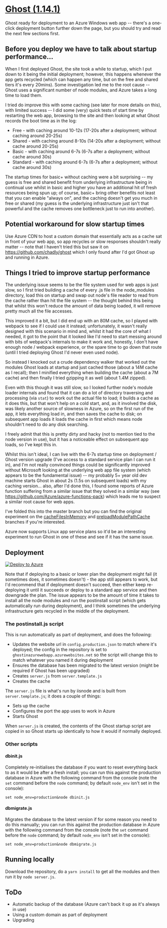 # [Ghost (1.14.1)](https://github.com/TryGhost/Ghost)

Ghost ready for deployment to an Azure Windows web app -- there's a one-click deployment button further down the page, but you should try and read the next few sections first.

## Before you deploy we have to talk about startup performance...

When I first deployed Ghost, the site took a while to startup, which I put down to it being the initial deployment; however, this happens whenever the app gets recycled (which can happen any time, but on the free and shared tiers it's every 20mins). Some investigation led me to the root cause -- Ghost uses a significant number of node modules, and Azure takes a long time to load them.

I tried do improve this with some caching (see later for more details on this), with limited success -- I did some (very) quick tests of start time by restarting the web app, browsing to the site and then looking at what Ghost records the boot time as in the log:

* Free - with caching around 10-12s (17-20s after a deployment; without caching around 20-25s)
* Shared - with caching around 8-10s (14-20s after a deployment; without cache around 20-25s)
* Basic - with caching around 6-7s (6-7s after a deployment; without cache around 30s)
* Standard - with caching around 6-7s (6-7s after a deployment; without cache around 30s)

The startup times for basic+ without caching were a bit surprising -- my guess is free and shared benefit from underlying infrastructure being in continual use whilst in basic and higher you have an additional hit of fresh resources being spun up; of course, basic+ bring other benefits not least that you can enable "always on", and the caching doesn't get you much in free or shared (my guess is the underlying infrastructure just isn't that powerful and the cache removes one bottleneck just to run into another).

## Potential workaround for slow startup times

Use Azure CDN to host a custom domain that essentially acts as a cache sat in front of your web app, so app recycles or slow responses shouldn't really matter -- note that I haven't tried this but saw it on <https://github.com/chadly/ghost> which I only found after I'd got Ghost up and running in Azure.

## Things I tried to improve startup performance

The underlying issue seems to be the file system used for web apps is just slow, so I first tried building a cache of every .js file in the node_modules directory, load this on startup and swap out node's file reader to read from the cache rather than hit the file system -- the thought behind this being that whilst this won't reduce the amount of data being loaded, it will remove pretty much all the file accesses.

This improved it a bit, but I did end up with an 80M cache, so I played with webpack to see if I could use it instead; unfortunately, it wasn't really designed with this scenario in mind and, whilst it had the core of what I needed, it got to the point that it looked like I'd need to start messing around with bits of webpack's internals to make it work and, honestly, I don't have enough node / webpack experience, or the spare time to go down that route (until I tried deploying Ghost I'd never even used node).

So instead I knocked out a crude dependency walker that worked out the modules Ghost loads at startup and just cached those (about a 14M cache as I recall); then I minified everything when building the cache (about a 7M cache) and then finally I tried gzipping it as well (about 1.4M zipped).

Even with this though it was still slow, so I looked further node's module loader internals and found that it can do a lot of directory traversing and processing (via `stat`) to work out the actual file to load; it builds a cache as it does this, but that won't help on a cold start, and, as it involved the disk, was likely another source of slowness in Azure, so on the first run of the app, it lets everything load in, and then saves the cache to disk; on subsequent app loads it loads the cache in first which means node shouldn't need to do any disk searching.

I freely admit that this is pretty dirty and hacky (not to mention tied to the node version in use), but it has a noticeable effect on subsequent app loads, so I've kept this in.

Whilst this isn't ideal, I can live with the 6-7s startup time on deployment / Ghost version upgrade (I've access to a standard service plan I can run it in), and I'm not really convinced things could be significantly improved without Microsoft looking at the underlying web app file system (which appears to be the fundamental issue) -- my probably 5+ year old dev machine starts Ghost in about 2s (1.5s on subsequent loads) with my caching version... also, after I'd done this, I found some reports of Azure function suffering from a similar issue that they solved in a similar way (see <https://github.com/Azure/azure-functions-pack>) which leads me to suspect a similar root cause for web apps.

I've folded this into the master branch but you can find the original experiment on the [cacheFilesInMemory](https://github.com/gazooka/GhostInAzureWebApp/tree/cacheFilesInMemory) and [preloadModulePathCache](https://github.com/gazooka/GhostInAzureWebApp/tree/preloadModulePathCache) branches if you're interested.

Azure now supports Linux app service plans so it'd be an interesting experiment to run Ghost in one of these and see if it has the same issue.

## Deployment

[![Deploy to Azure](http://azuredeploy.net/deploybutton.png)](https://azuredeploy.net/)

Note that if deploying to a basic or lower plan the deployment might fail (it sometimes does, it sometimes doesn't) - the app still appears to work, but I'd recommend that if deployment doesn't succeed, then either keep re-deploying it until it succeeds or deploy to a standard app service and then downgrade the plan. The issue appears to be the amount of time it takes to install all the node modules and run the postinstall script (which gets automatically run during deployment), and I think sometimes the underlying infrastructure gets recycled in the middle of the deployment.

### The postinstall.js script

This is run automatically as part of deployment, and does the following:

* Updates the website url in `config.production.json` to match where it's deployed; the config in the repository is set to `ghostinazurewebapp.azurewebsites.net` so the script will change this to match whatever you named it during deployment
* Ensures the database has been migrated to the latest version (might be required if Ghost has been upgraded)
* Creates `server.js` from `server.template.js`
* Creates the cache

The `server.js` file is what's run by iisnode and is built from `server.template.js`; it does a couple of things:

* Sets up the cache
* Configures the port the app uses to work in Azure
* Starts Ghost

When `server.js` is created, the contents of the Ghost startup script are copied in so Ghost starts up identically to how it would if normally deployed.

### Other scripts

#### dbinit.js

Completely re-initialises the database if you want to reset everything back to as it would be after a fresh install; you can run this against the production database in Azure with the following command from the console (note the `set` command before the `node` command; by default `node_env` isn't set in the console):

```set node_env=production&node dbinit.js```

#### dbmigrate.js

Migrates the database to the latest version if for some reason you need to do this manually; you can run this against the production database in Azure with the following command from the console (note the `set` command before the `node` command; by default `node_env` isn't set in the console):

```set node_env=production&node dbmigrate.js```

## Running locally

Download the repository, do a `yarn install` to get all the modules and then run it by `node server.js`.

## ToDo

* Automatic backup of the database (Azure can't back it up as it's always in use)
* Using a custom domain as part of deployment
* Upgrading
